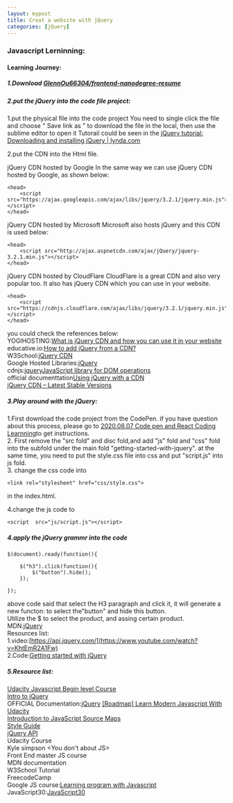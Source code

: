 ```yaml
---
layout: mypost
title: Creat a website with jQuery
categories: [jQuery]
---
```


### Javascript Lerninning:

#### Learning Journey:

##### 1.Download [GlennOu66304/frontend-nanodegree-resume](https://github.com/GlennOu66304/frontend-nanodegree-resume)

##### 2.put the jQuery into the code file project:

1.put the physical file into the code project
You need to single click the file and choose " Save link as " to download the file in the local, then use the sublime editor to open it
Tutorail could be seen in the [jQuery tutorial: Downloading and installing jQuery | lynda.com](https://www.youtube.com/watch?v=7hduZL1q-KM)

2.put the CDN into the Html file.

jQuery CDN hosted by Google
In the same way we can use jQuery CDN hosted by Google, as shown below:

```
<head>
    <script src="https://ajax.googleapis.com/ajax/libs/jquery/3.2.1/jquery.min.js"></script>
</head>
```

jQuery CDN hosted by Microsoft
Microsoft also hosts jQuery and this CDN is used below:

```
<head>
    <script src="http://ajax.aspnetcdn.com/ajax/jQuery/jquery-3.2.1.min.js"></script>
</head>
```

jQuery CDN hosted by CloudFlare
CloudFlare is a great CDN and also very popular too. It also has jQuery CDN which you can use in your website.

```
<head>
    <script src="https://cdnjs.cloudflare.com/ajax/libs/jquery/3.2.1/jquery.min.js"></script>
</head>
```

you could check the references below:  
YOGIHOSTING:[What is jQuery CDN and how you can use it in your website](https://www.yogihosting.com/jquery-cdn/)  
educative.io:[How to add jQuery from a CDN?](https://www.educative.io/edpresso/how-to-add-jquery-from-a-cdn)  
W3School:[jQuery CDN](https://www.w3schools.com/jquery/jquery_get_started.asp)  
Google Hosted Libraries:[jQuery](https://developers.google.com/speed/libraries#jquery)  
cdnjs:[jqueryJavaScript library for DOM operations](https://cdnjs.com/libraries/jquery/3.3.1)  
official documenttation[Using jQuery with a CDN](https://jquery.com/download/)  
[jQuery CDN – Latest Stable Versions](https://code.jquery.com/)

##### 3.Play around with the jQuery:

1.First download the code project from the CodePen. if you have question about this process, please go to [2020.08.07 Code pen and React Coding Learnning](http://glennou.cn/2020/08/07/React-Learning/)to get instructions.  
2. First remove the "src fold" and disc fold,and add "js" fold and "css" fold into the subfold under the main fold "getting-started-with-jquery". at the same time, you need to put the style.css file into css and put "script.js" into js fold.  
3. change the css code into

```
<link rel="stylesheet" href="css/style.css">
```

in the index.html.

4.change the js code to

```
<script  src="js/script.js"></script>
```

##### 4.apply the jQuery grammr into the code

```
$(document).ready(function(){

    $("h3").click(function(){
        $("button").hide();
    });

});
```

above code said that select the H3 paragraph and click it,
it will generate a new functon: to select the"button" and hide this button.  
Utilize the $ to select the product, and assing certain product.  
MDN:[jQuery](https://developer.mozilla.org/en-US/docs/Glossary/jQuery)  
Resources list:  
1.video:[https://api.jquery.com/](https://www.youtube.com/watch?v=KhtEmR2A1Fw)  
2.Code:[Getting started with jQuery](https://codepen.io/beaucarnes/pen/mwGZre)

##### 5.Resource list:

[Udacity Javascript Begin level Course](https://classroom.udacity.com/courses/ud245)  
[Intro to jQuery](https://www.udacity.com/course/intro-to-jquery--ud245)  
OFFICIAL Documentation:[jQuery](https://jquery.com/download/)
[[Roadmap] Learn Modern Javascript With Udacity](https://medium.com/@berkancetinkaya/roadmap-learn-modern-javascript-with-udacity-297b99033b0c)  
[Introduction to JavaScript Source Maps](https://www.html5rocks.com/en/tutorials/developertools/sourcemaps/)  
[Style Guide](https://learn.jquery.com/style-guide/)  
[jQuery API](https://api.jquery.com/)  
Udacity Course  
Kyle simpson <You don't about JS>  
Front End master JS course  
MDN documentation  
W3School Tutorial  
FreecodeCamp  
Google JS course:[Learning program with Javascript](https://openclassrooms.com/en/courses/5664271-learn-programming-by-practicing-javascript)  
JavaScript30:[JavaScript30](https://www.youtube.com/playlist?list=PLu8EoSxDXHP6CGK4YVJhL_VWetA865GOH)
